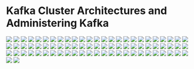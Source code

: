 # Kafka Cluster Architectures and Administering Kafka

![](./resources/l51.png)
![](./resources/l52.png)
![](./resources/l53.png)
![](./resources/l54.png)
![](./resources/l55.png)
![](./resources/l56.png)
![](./resources/l57.png)
![](./resources/l58.png)
![](./resources/l59.png)
![](./resources/l510.png)
![](./resources/l511.png)
![](./resources/l512.png)
![](./resources/l513.png)
![](./resources/l514.png)
![](./resources/l515.png)
![](./resources/l516.png)
![](./resources/l517.png)
![](./resources/l518.png)
![](./resources/l519.png)
![](./resources/l520.png)
![](./resources/l521.png)
![](./resources/l522.png)
![](./resources/l523.png)
![](./resources/l524.png)
![](./resources/l525.png)
![](./resources/l526.png)
![](./resources/l527.png)
![](./resources/l528.png)
![](./resources/l529.png)
![](./resources/l530.png)
![](./resources/l531.png)
![](./resources/l532.png)
![](./resources/l533.png)
![](./resources/l534.png)
![](./resources/l535.png)
![](./resources/l536.png)
![](./resources/l537.png)
![](./resources/l538.png)
![](./resources/l539.png)
![](./resources/l540.png)
![](./resources/l541.png)
![](./resources/l542.png)
![](./resources/l543.png)
![](./resources/l544.png)
![](./resources/l545.png)
![](./resources/l546.png)
![](./resources/l547.png)
![](./resources/l548.png)
![](./resources/l549.png)
![](./resources/l550.png)
![](./resources/l551.png)
![](./resources/l552.png)
![](./resources/l553.png)
![](./resources/l554.png)
![](./resources/l555.png)
![](./resources/l556.png)
![](./resources/l557.png)
![](./resources/l558.png)
![](./resources/l559.png)
![](./resources/l560.png)
![](./resources/l561.png)
![](./resources/l562.png)
![](./resources/l563.png)
![](./resources/l564.png)
![](./resources/l565.png)
![](./resources/l566.png)
![](./resources/l567.png)
![](./resources/l568.png)
![](./resources/l569.png)
![](./resources/l570.png)
![](./resources/l571.png)
![](./resources/l572.png)
![](./resources/l573.png)
![](./resources/l574.png)
![](./resources/l575.png)
![](./resources/l576.png)
![](./resources/l577.png)

